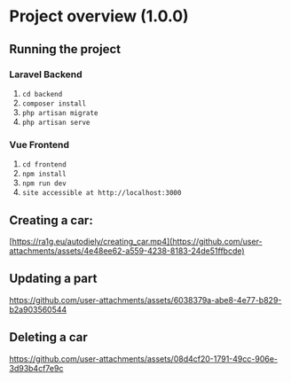# Project overview (1.0.0)

## Running the project

### Laravel Backend
1. `cd backend`
2. `composer install`
3. `php artisan migrate`
4. `php artisan serve`

### Vue Frontend
1. `cd frontend`
2. `npm install`
3. `npm run dev`
4. `site accessible at http://localhost:3000`

## Creating a car:

[https://ra1g.eu/autodiely/creating_car.mp4](https://github.com/user-attachments/assets/4e48ee62-a559-4238-8183-24de51ffbcde)

## Updating a part

https://github.com/user-attachments/assets/6038379a-abe8-4e77-b829-b2a903560544

## Deleting a car

https://github.com/user-attachments/assets/08d4cf20-1791-49cc-906e-3d93b4cf7e9c

